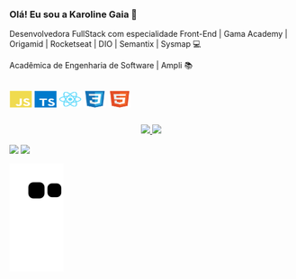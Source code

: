 ### Olá! Eu sou a Karoline Gaia 👋
<p>Desenvolvedora FullStack com especialidade Front-End | Gama Academy | Origamid | Rocketseat | DIO | Semantix | Sysmap 💻 </p>
<p>Acadêmica de Engenharia de Software | Ampli 📚</p>



<div style="display: inline_block"><br>
  <img align="center" alt="Karol-Js" height="30" width="40" src="https://raw.githubusercontent.com/devicons/devicon/master/icons/javascript/javascript-plain.svg">
  <img align="center" alt="Karol-Ts" height="30" width="40" src="https://raw.githubusercontent.com/devicons/devicon/master/icons/typescript/typescript-plain.svg">
  <img align="center" alt="Karol-React" height="30" width="40" src="https://raw.githubusercontent.com/devicons/devicon/master/icons/react/react-original.svg">
  
  <img align="center" alt="Karol-CSS" height="30" width="40" src="https://raw.githubusercontent.com/devicons/devicon/master/icons/css3/css3-original.svg">
  <img align="center" alt="Karol-HTML" height="30" width="40" src="https://raw.githubusercontent.com/devicons/devicon/master/icons/html5/html5-original.svg">
 
  
  </div>
  
  ##
  <div align="center">
<a href="https://github.com/Karolinegaia">
  <img height="165em" src="https://github-readme-stats.vercel.app/api?username=Karolinegaia&show_icons=true&theme=nord&include_all_commits=true"/>
  <img height="165em" src="https://github-readme-stats.vercel.app/api/top-langs/?username=Karolinegaia&layout=compact&langs_count=7&theme=nord"/>
</div>
  <br>


 
<div> 
  <a href = "mailto:drakarolinegaia"><img src="https://img.shields.io/badge/-Gmail-%23333?style=for-the-badge&logo=gmail&logoColor=white" target="_blank"></a>
  <a href="https://https://www.linkedin.com/in/karoline-gaia-alexandre-919b31120/" target="_blank"><img src="https://img.shields.io/badge/-LinkedIn-%230077B5?style=for- the-badge&logo=linkedin&logoColor=white" target="_blank"></a> 
 
  ![Snake animation](https://github.com/rafaballerini/rafaballerini/blob/output/github-contribution-grid-snake.svg)
 
</div>
